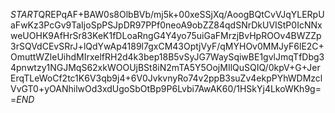 $START$QREPqAF+BAW0s8OlbBVb/mj5k+00xeSSjXq/AoogBQtCvVJqYLERpUaFwKz3PcGv9TaIjoSpPSJpDR97PPf0neoA9obZZ84qdSNrDkUVIStP0IcNNxweUOHK9AfHrSr83KeK1fDLoaRngG4Y4yo75uiGaFMrzjBvHpROOv4BWZZp3rSQVdCEvSRrJ+lQdYwAp4189l7gxCM43OptjVyF/qMYHOv0MMJyF6lE2C+OmuttWZleUihdMIrxelfRH2d4k3bep18B5vSyJG7WaySqiwBE1gvlJmqTfDbg34pnwtzy1NGJMqS62xkWOOUjBSt8iN2mTA5Y5OojMIlQuSQIQ/0kpV+G+JerErqTLeWoCf2tc1K6V3qb9j4+6V0JvkvnyRo74v2ppB3suZv4ekpPYhWDMzclVvGT0+yOANhilwOd3xdUgoSbOtBp9P6Lvbi7AwAK60/1HSkYj4LkoWKh9g==$END$